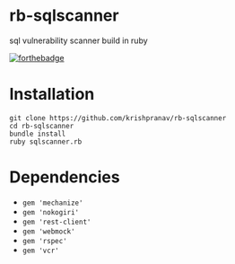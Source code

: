 # rb-sqlscanner
sql vulnerability scanner build in ruby

[![forthebadge](https://forthebadge.com/images/badges/made-with-ruby.svg)](https://forthebadge.com)

# Installation
```
git clone https://github.com/krishpranav/rb-sqlscanner
cd rb-sqlscanner
bundle install
ruby sqlscanner.rb
```

# Dependencies
 - `gem 'mechanize'`
 - `gem 'nokogiri'`
 - `gem 'rest-client'`
 - `gem 'webmock'`
 - `gem 'rspec'`
 - `gem 'vcr'`
